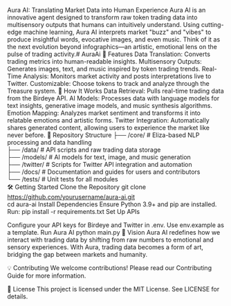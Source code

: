 Aura AI: Translating Market Data into Human Experience
Aura AI is an innovative agent designed to transform raw token trading data into multisensory outputs that humans can intuitively understand. Using cutting-edge machine learning, Aura AI interprets market "buzz" and "vibes" to produce insightful words, evocative images, and even music. Think of it as the next evolution beyond infographics—an artistic, emotional lens on the pulse of trading activity.# AuraAi
🚀 Features
Data Translation: Converts trading metrics into human-readable insights.
Multisensory Outputs: Generates images, text, and music inspired by token trading trends.
Real-Time Analysis: Monitors market activity and posts interpretations live to Twitter.
Customizable: Choose tokens to track and analyze through the Treasure system.
🧠 How It Works
Data Retrieval: Pulls real-time trading data from the Birdeye API.
AI Models: Processes data with language models for text insights, generative image models, and music synthesis algorithms.
Emotion Mapping: Analyzes market sentiment and transforms it into relatable emotions and artistic forms.
Twitter Integration: Automatically shares generated content, allowing users to experience the market like never before.
📂 Repository Structure
├── /core/             # Eliza-based NLP processing and data handling  
├── /data/             # API scripts and raw trading data storage  
├── /models/           # AI models for text, image, and music generation  
├── /twitter/          # Scripts for Twitter API integration and automation  
├── /docs/             # Documentation and guides for users and contributors  
└── /tests/            # Unit tests for all modules  
🛠️ Getting Started
Clone the Repository
git clone https://github.com/yourusername/aura-ai.git  
cd aura-ai
Install Dependencies
Ensure Python 3.9+ and pip are installed.
Run:
pip install -r requirements.txt
Set Up APIs

Configure your API keys for Birdeye and Twitter in .env. Use env.example as a template.
Run Aura AI
python main.py
🌌 Vision
Aura AI redefines how we interact with trading data by shifting from raw numbers to emotional and sensory experiences. With Aura, trading data becomes a form of art, bridging the gap between markets and humanity.

💡 Contributing
We welcome contributions! Please read our Contributing Guide for more information.

📜 License
This project is licensed under the MIT License. See LICENSE for details.
